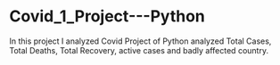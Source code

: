 # Covid_1_Project---Python
In this project I analyzed Covid Project of Python analyzed Total Cases, Total Deaths, Total Recovery, active cases and badly affected country.
